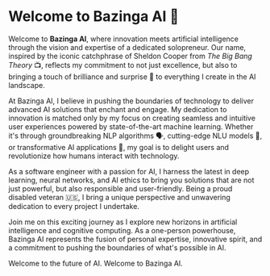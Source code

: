 # Welcome to Bazinga AI 🚀

Welcome to **Bazinga AI**, where innovation meets artificial intelligence through the vision and expertise of a dedicated solopreneur. Our name, inspired by the iconic catchphrase of Sheldon Cooper from *The Big Bang Theory* 📺, reflects my commitment to not just excellence, but also to bringing a touch of brilliance and surprise 🎉 to everything I create in the AI landscape.

At Bazinga AI, I believe in pushing the boundaries of technology to deliver advanced AI solutions that enchant and engage. My dedication to innovation is matched only by my focus on creating seamless and intuitive user experiences powered by state-of-the-art machine learning. Whether it's through groundbreaking NLP algorithms 🗣️, cutting-edge NLU models 🧠, or transformative AI applications 🤖, my goal is to delight users and revolutionize how humans interact with technology.

As a software engineer with a passion for AI, I harness the latest in deep learning, neural networks, and AI ethics to bring you solutions that are not just powerful, but also responsible and user-friendly. Being a proud disabled veteran 🇺🇸, I bring a unique perspective and unwavering dedication to every project I undertake.

Join me on this exciting journey as I explore new horizons in artificial intelligence and cognitive computing. As a one-person powerhouse, Bazinga AI represents the fusion of personal expertise, innovative spirit, and a commitment to pushing the boundaries of what's possible in AI.

Welcome to the future of AI. Welcome to Bazinga AI.
